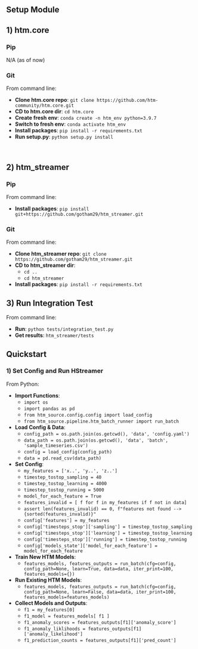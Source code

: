 ## Setup Module

## 1) htm.core
### Pip
N/A (as of now)
### Git
From command line:
* **Clone htm.core repo**: `git clone https://github.com/htm-community/htm.core.git`
* **CD to htm.core dir**: `cd htm.core`
* **Create fresh env**: `conda create -n htm_env python=3.9.7`
* **Switch to fresh env**: `conda activate htm_env`
* **Install packages**: `pip install -r requirements.txt`
* **Run setup.py**: `python setup.py install`

<br/>

## 2) htm_streamer
### Pip
From command line:
* **Install packages**: `pip install git+https://github.com/gotham29/htm_streamer.git`
### Git
From command line:
* **Clone htm_streamer repo**: `git clone https://github.com/gotham29/htm_streamer.git`
* **CD to htm_streamer dir**:
  * `cd ..`
  * `cd htm_streamer`
* **Install packages**: `pip install -r requirements.txt`
  
## 3) Run Integration Test
From command line:
* **Run**: `python tests/integration_test.py`
* **Get results**: `htm_streamer/tests`


## Quickstart

### 1) Set Config and Run HStreamer
From Python:
* **Import Functions**: 
  * `import os`
  * `import pandas as pd`
  * `from htm_source.config.config import load_config`
  * `from htm_source.pipeline.htm_batch_runner import run_batch`
* **Load Config & Data**:
  * `config_path = os.path.join(os.getcwd(), 'data', 'config.yaml')`
  * `data_path = os.path.join(os.getcwd(), 'data', 'batch', 'sample_timeseries.csv')`
  * `config = load_config(config_path)`
  * `data = pd.read_csv(data_path)`
* **Set Config**:
  * `my_features = ['x..', 'y..', 'z..']`
  * `timestep_tostop_sampling = 40`
  * `timestep_tostop_learning = 4000`
  * `timestep_tostop_running = 5000`
  * `model_for_each_feature = True`
  * `features_invalid = [ f for f in my_features if f not in data]`
  * `assert len(features_invalid) == 0, f"features not found --> {sorted(features_invalid)}"`
  * `config['features'] = my_features`
  * `config['timesteps_stop']['sampling'] = timestep_tostop_sampling`
  * `config['timesteps_stop']['learning'] = timestep_tostop_learning`
  * `config['timesteps_stop']['running'] = timestep_tostop_running`
  * `config['models_state']['model_for_each_feature'] = model_for_each_feature`
* **Train New HTM Models**:
  * `features_models, features_outputs = run_batch(cfg=config, config_path=None, learn=True, data=data, iter_print=100, features_models={})`
* **Run Existing HTM Models**:
  * `features_models, features_outputs = run_batch(cfg=config, config_path=None, learn=False, data=data, iter_print=100, features_models=features_models)`
* **Collect Models and Outputs**:
  * `f1 = my_features[0]`
  * `f1_model = features_models[ f1 ]`
  * `f1_anomaly_scores = features_outputs[f1]['anomaly_score']`
  * `f1_anomaly_liklihoods = features_outputs[f1]['anomaly_likelihood']`
  * `f1_prediction_counts = features_outputs[f1]['pred_count']`
